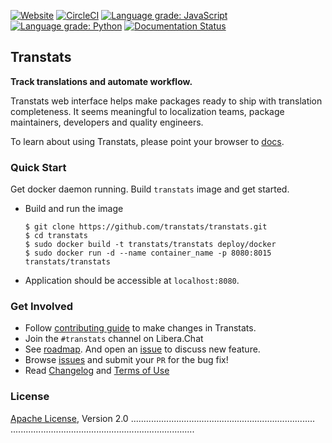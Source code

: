 [![Website](https://img.shields.io/badge/website-transtats.org-orange.svg)](http://transtats.org)
[![CircleCI](https://circleci.com/gh/transtats/transtats/tree/devel.svg?style=svg)](https://circleci.com/gh/transtats/transtats/tree/devel)
[![Language grade: JavaScript](https://img.shields.io/lgtm/grade/javascript/g/transtats/transtats.svg?logo=lgtm&logoWidth=18)](https://lgtm.com/projects/g/transtats/transtats/context:javascript)
[![Language grade: Python](https://img.shields.io/lgtm/grade/python/g/transtats/transtats.svg?logo=lgtm&logoWidth=18)](https://lgtm.com/projects/g/transtats/transtats/context:python)
[![Documentation Status](https://readthedocs.org/projects/transtats/badge/?version=latest)](http://transtats.readthedocs.io/en/latest/?badge=latest)

## Transtats

**Track translations and automate workflow.**

Transtats web interface helps make packages ready to ship with translation completeness. It seems meaningful to localization teams, package maintainers, developers and quality engineers.

To learn about using Transtats, please point your browser to [docs](http://docs.transtats.org).

### Quick Start

Get docker daemon running. Build `transtats` image and get started.

- Build and run the image
  ```shell
  $ git clone https://github.com/transtats/transtats.git
  $ cd transtats
  $ sudo docker build -t transtats/transtats deploy/docker
  $ sudo docker run -d --name container_name -p 8080:8015 transtats/transtats
  ```

- Application should be accessible at `localhost:8080`.

### Get Involved

- Follow [contributing guide](./CONTRIBUTING.md) to make changes in Transtats.
- Join the `#transtats` channel on Libera.Chat
- See [roadmap](http://docs.transtats.org/en/latest/roadmap.html). And open an [issue](https://github.com/transtats/transtats/issues/new) to discuss new feature.
- Browse [issues](https://github.com/transtats/transtats/issues) and submit your `PR` for the bug fix!
- Read [Changelog](https://github.com/transtats/transtats/blob/master/CHANGELOG.md) and [Terms of Use](http://transtats.org/terms.html)

### License

[Apache License](http://www.apache.org/licenses/LICENSE-2.0), Version 2.0
.........................................................................
.........................................................................
